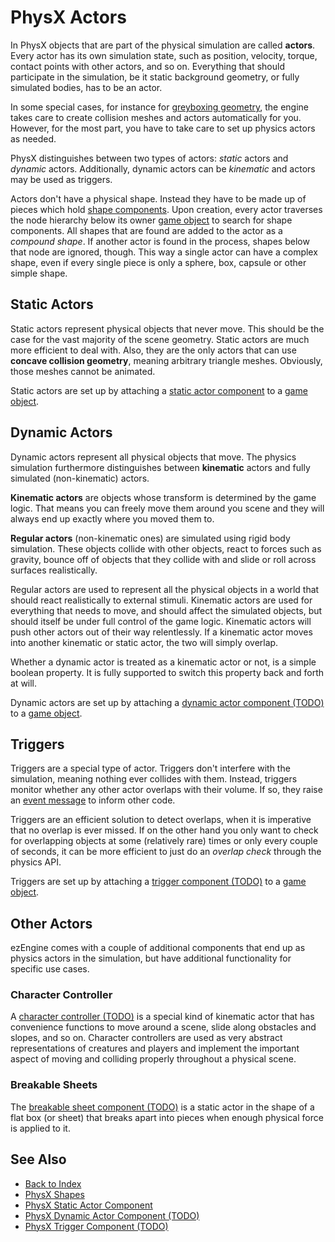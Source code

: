 # PhysX Actors

In PhysX objects that are part of the physical simulation are called **actors**. Every actor has its own simulation state, such as position, velocity, torque, contact points with other actors, and so on. Everything that should participate in the simulation, be it static background geometry, or fully simulated bodies, has to be an actor.

In some special cases, for instance for [greyboxing geometry](../../scenes/greyboxing.md), the engine takes care to create collision meshes and actors automatically for you. However, for the most part, you have to take care to set up physics actors as needed. 

PhysX distinguishes between two types of actors: *static* actors and *dynamic* actors. Additionally, dynamic actors can be *kinematic* and actors may be used as triggers.

Actors don't have a physical shape. Instead they have to be made up of pieces which hold [shape components](../collision-shapes/physx-shapes.md). Upon creation, every actor traverses the node hierarchy below its owner [game object](../../runtime/world/game-objects.md) to search for shape components. All shapes that are found are added to the actor as a *compound shape*. If another actor is found in the process, shapes below that node are ignored, though. This way a single actor can have a complex shape, even if every single piece is only a sphere, box, capsule or other simple shape.

## Static Actors

Static actors represent physical objects that never move. This should be the case for the vast majority of the scene geometry. Static actors are much more efficient to deal with. Also, they are the only actors that can use **concave collision geometry**, meaning arbitrary triangle meshes. Obviously, those meshes cannot be animated.

Static actors are set up by attaching a [static actor component](physx-static-actor-component.md) to a [game object](../../runtime/world/game-objects.md).

## Dynamic Actors

Dynamic actors represent all physical objects that move. The physics simulation furthermore distinguishes between **kinematic** actors and fully simulated (non-kinematic) actors.

**Kinematic actors** are objects whose transform is determined by the game logic. That means you can freely move them around you scene and they will always end up exactly where you moved them to.

**Regular actors** (non-kinematic ones) are simulated using rigid body simulation. These objects collide with other objects, react to forces such as gravity, bounce off of objects that they collide with and slide or roll across surfaces realistically.

Regular actors are used to represent all the physical objects in a world that should react realistically to external stimuli. Kinematic actors are used for everything that needs to move, and should affect the simulated objects, but should itself be under full control of the game logic. Kinematic actors will push other actors out of their way relentlessly. If a kinematic actor moves into another kinematic or static actor, the two will simply overlap.

Whether a dynamic actor is treated as a kinematic actor or not, is a simple boolean property. It is fully supported to switch this property back and forth at will.

Dynamic actors are set up by attaching a [dynamic actor component (TODO)](physx-dynamic-actor-component.md) to a [game object](../../runtime/world/game-objects.md).

## Triggers

Triggers are a special type of actor. Triggers don't interfere with the simulation, meaning nothing ever collides with them. Instead, triggers monitor whether any other actor overlaps with their volume. If so, they raise an [event message](../../runtime/world/world-messaging.md#event-messages) to inform other code.

Triggers are an efficient solution to detect overlaps, when it is imperative that no overlap is ever missed. If on the other hand you only want to check for overlapping objects at some (relatively rare) times or only every couple of seconds, it can be more efficient to just do an *overlap check* through the physics API.

Triggers are set up by attaching a [trigger component (TODO)](physx-trigger-component.md) to a [game object](../../runtime/world/game-objects.md).

## Other Actors

ezEngine comes with a couple of additional components that end up as physics actors in the simulation, but have additional functionality for specific use cases.

### Character Controller

A [character controller (TODO)](physx-character-controller.md) is a special kind of kinematic actor that has convenience functions to move around a scene, slide along obstacles and slopes, and so on. Character controllers are used as very abstract representations of creatures and players and implement the important aspect of moving and colliding properly throughout a physical scene.

### Breakable Sheets

The [breakable sheet component (TODO)](physx-breakable-sheet-component.md) is a static actor in the shape of a flat box (or sheet) that breaks apart into pieces when enough physical force is applied to it.

## See Also

* [Back to Index](../../index.md)
* [PhysX Shapes](../collision-shapes/physx-shapes.md)
* [PhysX Static Actor Component](physx-static-actor-component.md)
* [PhysX Dynamic Actor Component (TODO)](physx-dynamic-actor-component.md)
* [PhysX Trigger Component (TODO)](physx-trigger-component.md)
